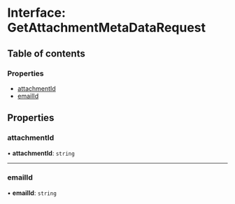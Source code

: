 # Interface: GetAttachmentMetaDataRequest

## Table of contents

### Properties

- [attachmentId](GetAttachmentMetaDataRequest.md#attachmentid)
- [emailId](GetAttachmentMetaDataRequest.md#emailid)

## Properties

### <a id="attachmentid" name="attachmentid"></a> attachmentId

• **attachmentId**: `string`

___

### <a id="emailid" name="emailid"></a> emailId

• **emailId**: `string`
